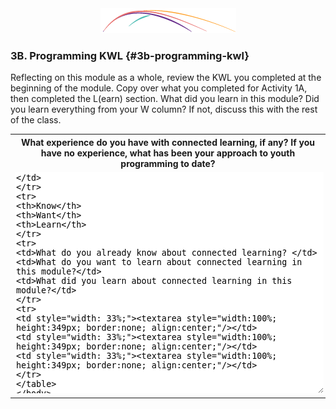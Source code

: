 <div style="text-align:center;"><img src="/assets/CL_Swoosh.png" alt="ConnectedLib: Helping librarians use digital media to make learning connections with youth"/></div>

### 3B. Programming KWL {#3b-programming-kwl}

Reflecting on this module as a whole, review the KWL you completed at the beginning of the module. Copy over what you completed for Activity 1A, then completed the L(earn) section. What did you learn in this module? Did you learn everything from your W column? If not, discuss this with the rest of the class.

<table class="table-format2"><tr>
<th colspan="3">What experience do you have with connected learning, if any? If you have no experience, what has been your approach to youth programming to date?</th>
</tr>
<tr>
<td colspan="3"><textarea style="width: 100%; height: 350px; border: none;"/></td>
</tr>
<tr>
<th>Know</th>
<th>Want</th>
<th>Learn</th>
</tr>
<tr>
<td>What do you already know about connected learning? </td>
<td>What do you want to learn about connected learning in this module?</td>
<td>What did you learn about connected learning in this module?</td>
</tr>
<tr>
<td style="width: 33%;"><textarea style="width:100%; height:349px; border:none; align:center;"/></td>
<td style="width: 33%;"><textarea style="width:100%; height:349px; border:none; align:center;"/></td>
<td style="width: 33%;"><textarea style="width:100%; height:349px; border:none; align:center;"/></td>
</tr>
</table>
